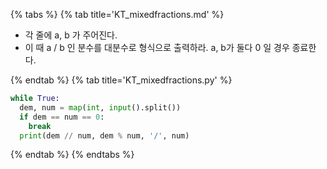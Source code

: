 {% tabs %}
{% tab title='KT_mixedfractions.md' %}

* 각 줄에 a, b 가 주어진다.
* 이 때 a / b 인 분수를 대분수로 형식으로 출력하라. a, b가 둘다 0 일 경우 종료한다.

{% endtab %}
{% tab title='KT_mixedfractions.py' %}

```py
while True:
  dem, num = map(int, input().split())
  if dem == num == 0:
    break
  print(dem // num, dem % num, '/', num)
```

{% endtab %}
{% endtabs %}